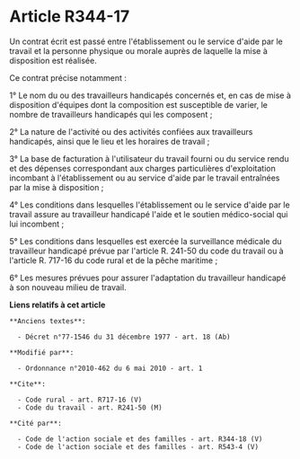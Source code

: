 # Article R344-17

Un contrat écrit est passé entre l'établissement ou le service d'aide par le travail et la personne physique ou morale auprès
de laquelle la mise à disposition est réalisée. 

Ce contrat précise notamment : 

1° Le nom du ou des travailleurs handicapés concernés et, en cas de mise à disposition d'équipes dont la composition est
susceptible de varier, le nombre de travailleurs handicapés qui les composent ; 

2° La nature de l'activité ou des activités confiées aux travailleurs handicapés, ainsi que le lieu et les horaires de
travail ; 

3° La base de facturation à l'utilisateur du travail fourni ou du service rendu et des dépenses correspondant aux charges
particulières d'exploitation incombant à l'établissement ou au service d'aide par le travail entraînées par la mise à
disposition ; 

4° Les conditions dans lesquelles l'établissement ou le service d'aide par le travail assure au travailleur handicapé l'aide
et le soutien médico-social qui lui incombent ; 

5° Les conditions dans lesquelles est exercée la surveillance médicale du travailleur handicapé prévue par l'article R.
241-50 du code du travail ou à l'article R. 717-16 du code rural et de la pêche maritime ; 

6° Les mesures prévues pour assurer l'adaptation du travailleur handicapé à son nouveau milieu de travail.

**Liens relatifs à cet article**

	**Anciens textes**:

	  - Décret n°77-1546 du 31 décembre 1977 - art. 18 (Ab)

	**Modifié par**:

	  - Ordonnance n°2010-462 du 6 mai 2010 - art. 1

	**Cite**:

	  - Code rural - art. R717-16 (V)
	  - Code du travail - art. R241-50 (M)

	**Cité par**:

	  - Code de l'action sociale et des familles - art. R344-18 (V)
	  - Code de l'action sociale et des familles - art. R543-4 (V)
